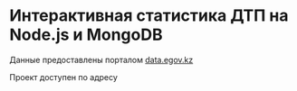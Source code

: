 # Интерактивная статистика ДТП на Node.js и MongoDB

Данные предоставлены порталом [data.egov.kz](http://data.egov.kz)

Проект доступен по адресу []()